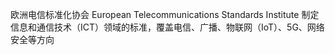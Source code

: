 欧洲电信标准化协会
European Telecommunications Standards Institute
制定信息和通信技术（ICT）领域的标准，覆盖电信、广播、物联网（IoT）、5G、网络安全等方向